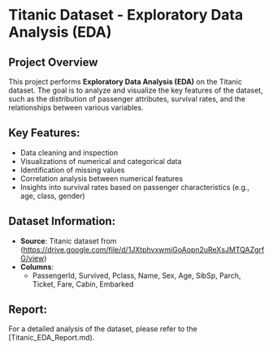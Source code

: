 # Titanic Dataset - Exploratory Data Analysis (EDA)

## Project Overview
This project performs **Exploratory Data Analysis (EDA)** on the Titanic dataset. The goal is to analyze and visualize the key features of the dataset, such as the distribution of passenger attributes, survival rates, and the relationships between various variables.

## Key Features:
- Data cleaning and inspection
- Visualizations of numerical and categorical data
- Identification of missing values
- Correlation analysis between numerical features
- Insights into survival rates based on passenger characteristics (e.g., age, class, gender)

## Dataset Information:
- **Source**: Titanic dataset from (https://drive.google.com/file/d/1JXtphvxwmiGoAopn2uReXsJMTQAZgrfG/view)
- **Columns**:
  - PassengerId, Survived, Pclass, Name, Sex, Age, SibSp, Parch, Ticket, Fare, Cabin, Embarked

## Report:
For a detailed analysis of the dataset, please refer to the [Titanic_EDA_Report.md).
